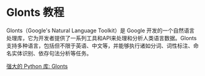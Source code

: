 # Glonts 教程

<show-structure depth="3"/>

Glonts（Google's Natural Language Toolkit）是 Google 开发的一个自然语言处理库，它为开发者提供了一系列工具和API来处理和分析人类语言数据。Glonts 支持多种语言，包括但不限于英语、中文等，并能够执行诸如分词、词性标注、命名实体识别、依存句法分析等任务。


<seealso>
<category ref="ref_docs">
    <a href="https://mp.weixin.qq.com/s/0kKWqxS6uvwDjSo0DLnnnA">强大的 Python 库: Glonts</a>
</category>
<category ref="ref_github">
</category>
<category ref="ref_issues">
</category>
<category ref="ref_hf">
</category>
<category ref="ref_ms">
</category>
</seealso>
